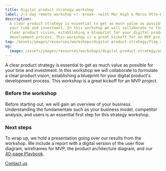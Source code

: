 ```yaml
---
title: Digital product strategy workshop
label: 2–3 day remote workshop <!--break-->with Mar High & Marco Otte-Witte
description:
  A clear product strategy is essential to get as much value as possible for
  your time and investment. In this workshop we will collaborate to formulate a
  clear product vision, establishing a blueprint for your digital product's
  development process. This workshop is a great kickoff for an MVP project.
tag: /assets/images/resources/workshops/digital-product-strategy/flag.svg
og:
  image: /assets/images/resources/workshops/digital-product-strategy/og-image.png
---
```


A clear product strategy is essential to get as much value as possible for your
time and investment. In this workshop we will collaborate to formulate a clear
product vision, establishing a blueprint for your digital product's development
process. This workshop is a great kickoff for an MVP project.

<!--break-->

### Before the workshop

Before starting out, we will gain an overview of your business. Understanding
the fundamentals such as your business model, competitor analysis, and users is
an essential first step for this strategy workshop.

<!--break-->

### Next steps

To wrap up, we hold a presentation going over our results from the workshop. We
include a report with a digital version of the user flow diagram, wireframes for
MVP, the product architecture diagram, and our [40-page Playbook](/playbook/).

<!--break-->

<div layout:class="full" workshop:class="cta">
<CallToAction
  @title="Interested in digital product strategy?"
  @text="Request a call to learn more about our workshop."
  @label="Get in touch with us"
>
  <a href="/contact/" data-internal button:scope>
    Contact us
  </a>
</CallToAction>
</div>
